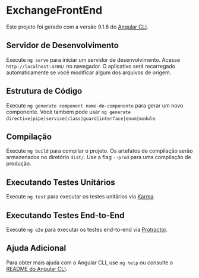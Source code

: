 # ExchangeFrontEnd

Este projeto foi gerado com a versão 9.1.8 do [Angular CLI](https://github.com/angular/angular-cli).

## Servidor de Desenvolvimento

Execute `ng serve` para iniciar um servidor de desenvolvimento. Acesse `http://localhost:4300/` no navegador. O aplicativo será recarregado automaticamente se você modificar algum dos arquivos de origem.

## Estrutura de Código

Execute `ng generate component nome-do-componente` para gerar um novo componente. Você também pode usar `ng generate directive|pipe|service|class|guard|interface|enum|module`.

## Compilação

Execute `ng build` para compilar o projeto. Os artefatos de compilação serão armazenados no diretório `dist/`. Use a flag `--prod` para uma compilação de produção.

## Executando Testes Unitários

Execute `ng test` para executar os testes unitários via [Karma](https://karma-runner.github.io).

## Executando Testes End-to-End

Execute `ng e2e` para executar os testes end-to-end via [Protractor](http://www.protractortest.org/).

## Ajuda Adicional

Para obter mais ajuda com o Angular CLI, use `ng help` ou consulte o [README do Angular CLI](https://github.com/angular/angular-cli/blob/master/README.md).
